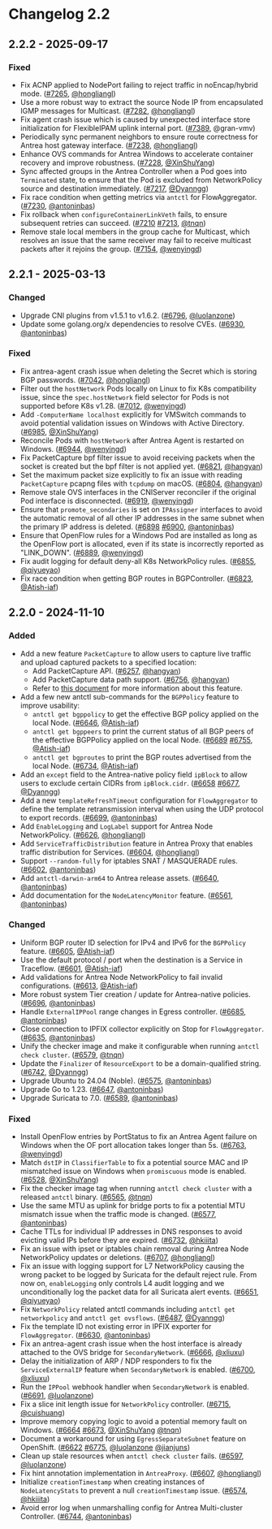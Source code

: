 # Changelog 2.2

## 2.2.2 - 2025-09-17

### Fixed

- Fix ACNP applied to NodePort failing to reject traffic in noEncap/hybrid mode. ([#7265](https://github.com/antrea-io/antrea/pull/7265), [@hongliangl])
- Use a more robust way to extract the source Node IP from encapsulated IGMP messages for Multicast. ([#7282](https://github.com/antrea-io/antrea/pull/7282), [@hongliangl])
- Fix agent crash issue which is caused by unexpected interface store initialization for FlexibleIPAM uplink internal port. ([#7389](https://github.com/antrea-io/antrea/pull/7389), @gran-vmv)
- Periodically sync permanent neighbors to ensure route correctness for Antrea host gateway interface. ([#7238](https://github.com/antrea-io/antrea/pull/7238), [@hongliangl])
- Enhance OVS commands for Antrea Windows to accelerate container recovery and improve robustness. ([#7228](https://github.com/antrea-io/antrea/pull/7228), [@XinShuYang])
- Sync affected groups in the Antrea Controller when a Pod goes into `Terminated` state, to ensure that the Pod is excluded from NetworkPolicy source and destination immediately. ([#7217](https://github.com/antrea-io/antrea/pull/7217), [@Dyanngg])
- Fix race condition when getting metrics via `antctl` for FlowAggregator. ([#7230](https://github.com/antrea-io/antrea/pull/7230), [@antoninbas])
- Fix rollback when `configureContainerLinkVeth` fails, to ensure subsequent retries can succeed. ([#7210](https://github.com/antrea-io/antrea/pull/7210) [#7213](https://github.com/antrea-io/antrea/pull/7213), [@tnqn])
- Remove stale local members in the group cache for Multicast, which resolves an issue that the same receiver may fail to receive multicast packets after it rejoins the group. ([#7154](https://github.com/antrea-io/antrea/pull/7154), [@wenyingd])

## 2.2.1 - 2025-03-13

### Changed

- Upgrade CNI plugins from v1.5.1 to v1.6.2. ([#6796](https://github.com/antrea-io/antrea/pull/6796), [@luolanzone])
- Update some golang.org/x dependencies to resolve CVEs. ([#6930](https://github.com/antrea-io/antrea/pull/6930), [@antoninbas])

### Fixed

- Fix antrea-agent crash issue when deleting the Secret which is storing BGP passwords. ([#7042](https://github.com/antrea-io/antrea/pull/7042), [@hongliangl])
- Filter out the `hostNetwork` Pods locally on Linux to fix K8s compatibility issue, since the `spec.hostNetwork` field selector for Pods is not supported before K8s v1.28. ([#7012](https://github.com/antrea-io/antrea/pull/7012), [@wenyingd])
- Add `-ComputerName localhost` explicitly for VMSwitch commands to avoid potential validation issues on Windows with Active Directory. ([#6985](https://github.com/antrea-io/antrea/pull/6985), [@XinShuYang])
- Reconcile Pods with `hostNetwork` after Antrea Agent is restarted on Windows. ([#6944](https://github.com/antrea-io/antrea/pull/6944), [@wenyingd])
- Fix PacketCapture bpf filter issue to avoid receiving packets when the socket is created but the bpf filter is not applied yet. ([#6821](https://github.com/antrea-io/antrea/pull/6821), [@hangyan])
- Set the maximum packet size explicitly to fix an issue with reading `PacketCapture` pcapng files with `tcpdump` on macOS. ([#6804](https://github.com/antrea-io/antrea/pull/6804), [@hangyan])
- Remove stale OVS interfaces in the CNIServer reconciler if the original Pod interface is disconnected. ([#6919](https://github.com/antrea-io/antrea/pull/6919), [@wenyingd])
- Ensure that `promote_secondaries` is set on `IPAssigner` interfaces to avoid the automatic removal of all other IP addresses in the same subnet when the primary IP address is deleted. ([#6898](https://github.com/antrea-io/antrea/pull/6898) [#6900](https://github.com/antrea-io/antrea/pull/6900), [@antoninbas])
- Ensure that OpenFlow rules for a Windows Pod are installed as long as the OpenFlow port is allocated, even if its state is incorrectly reported as "LINK_DOWN". ([#6889](https://github.com/antrea-io/antrea/pull/6889), [@wenyingd])
- Fix audit logging for default deny-all K8s NetworkPolicy rules. ([#6855](https://github.com/antrea-io/antrea/pull/6855), [@qiyueyao])
- Fix race condition when getting BGP routes in BGPController. ([#6823](https://github.com/antrea-io/antrea/pull/6823), [@Atish-iaf])

## 2.2.0 - 2024-11-10

### Added

- Add a new feature `PacketCapture` to allow users to capture live traffic and upload captured packets to a specified location:
  - Add PacketCapture API. ([#6257](https://github.com/antrea-io/antrea/pull/6257), [@hangyan])
  - Add PacketCapture data path support. ([#6756](https://github.com/antrea-io/antrea/pull/6756), [@hangyan])
  - Refer to [this document](https://github.com/antrea-io/antrea/blob/release-2.2/docs/packetcapture-guide.md) for more information about this feature.
- Add a few new antctl sub-commands for the `BGPPolicy` feature to improve usability:
  -  `antctl get bgppolicy` to get the effective BGP policy applied on the local Node. ([#6646](https://github.com/antrea-io/antrea/pull/6646), [@Atish-iaf])
  -  `antctl get bgppeers` to print the current status of all BGP peers of the effective BGPPolicy applied on the local Node. ([#6689](https://github.com/antrea-io/antrea/pull/6689) [#6755](https://github.com/antrea-io/antrea/pull/6755), [@Atish-iaf])
  -  `antctl get bgproutes` to print the BGP routes advertised from the local Node. ([#6734](https://github.com/antrea-io/antrea/pull/6734), [@Atish-iaf])
- Add an `except` field to the Antrea-native policy field `ipBlock` to allow users to exclude certain CIDRs from `ipBlock.cidr`. ([#6658](https://github.com/antrea-io/antrea/pull/6658) [#6677](https://github.com/antrea-io/antrea/pull/6677), [@Dyanngg])
- Add a new `templateRefreshTimeout` configuration for `FlowAggregator` to define the template retransmission interval when using the UDP protocol to export records. ([#6699](https://github.com/antrea-io/antrea/pull/6699), [@antoninbas])
- Add `EnableLogging` and `LogLabel` support for Antrea Node NetworkPolicy. ([#6626](https://github.com/antrea-io/antrea/pull/6626), [@hongliangl])
- Add `ServiceTrafficDistribution` feature in Antrea Proxy that enables traffic distribution for Services. ([#6604](https://github.com/antrea-io/antrea/pull/6604), [@hongliangl])
- Support `--random-fully` for iptables SNAT / MASQUERADE rules. ([#6602](https://github.com/antrea-io/antrea/pull/6602), [@antoninbas])
- Add `antctl-darwin-arm64` to Antrea release assets. ([#6640](https://github.com/antrea-io/antrea/pull/6640), [@antoninbas])
- Add documentation for the `NodeLatencyMonitor` feature. ([#6561](https://github.com/antrea-io/antrea/pull/6561), [@antoninbas])

### Changed

- Uniform BGP router ID selection for IPv4 and IPv6 for the `BGPPolicy` feature. ([#6605](https://github.com/antrea-io/antrea/pull/6605), [@Atish-iaf])
- Use the default protocol / port when the destination is a Service in Traceflow. ([#6601](https://github.com/antrea-io/antrea/pull/6601), [@Atish-iaf])
- Add validations for Antrea Node NetworkPolicy to fail invalid configurations. ([#6613](https://github.com/antrea-io/antrea/pull/6613), [@Atish-iaf])
- More robust system Tier creation / update for Antrea-native policies. ([#6696](https://github.com/antrea-io/antrea/pull/6696), [@antoninbas])
- Handle `ExternalIPPool` range changes in Egress controller. ([#6685](https://github.com/antrea-io/antrea/pull/6685), [@antoninbas])
- Close connection to IPFIX collector explicitly on Stop for `FlowAggregator`. ([#6635](https://github.com/antrea-io/antrea/pull/6635), [@antoninbas])
- Unify the checker image and make it configurable when running `antctl check cluster`. ([#6579](https://github.com/antrea-io/antrea/pull/6579), [@tnqn])
- Update the `Finalizer` of `ResourceExport` to be a domain-qualified string. ([#6742](https://github.com/antrea-io/antrea/pull/6742), [@Dyanngg])
- Upgrade Ubuntu to 24.04 (Noble). ([#6575](https://github.com/antrea-io/antrea/pull/6575), [@antoninbas])
- Upgrade Go to 1.23. ([#6647](https://github.com/antrea-io/antrea/pull/6647), [@antoninbas])
- Upgrade Suricata to 7.0. ([#6589](https://github.com/antrea-io/antrea/pull/6589), [@antoninbas])

### Fixed

- Install OpenFlow entries by PortStatus to fix an Antrea Agent failure on Windows when the OF port allocation takes longer than 5s. ([#6763](https://github.com/antrea-io/antrea/pull/6763), [@wenyingd])
- Match `dstIP` in `ClassifierTable` to fix a potential source MAC and IP mismatched issue on Windows when `promiscuous` mode is enabled. ([#6528](https://github.com/antrea-io/antrea/pull/6528), [@XinShuYang])
- Fix the checker image tag when running `antctl check cluster` with a released `antctl` binary. ([#6565](https://github.com/antrea-io/antrea/pull/6565), [@tnqn])
- Use the same MTU as uplink for bridge ports to fix a potential MTU mismatch issue when the traffic mode is changed. ([#6577](https://github.com/antrea-io/antrea/pull/6577), [@antoninbas])
- Cache TTLs for individual IP addresses in DNS responses to avoid evicting valid IPs before they are expired. ([#6732](https://github.com/antrea-io/antrea/pull/6732), [@hkiiita])
- Fix an issue with ipset or iptables chain removal during Antrea Node NetworkPolicy updates or deletions. ([#6707](https://github.com/antrea-io/antrea/pull/6707), [@hongliangl])
- Fix an issue with logging support for L7 NetworkPolicy causing the wrong packet to be logged by Suricata for the default reject rule. From now on, `enableLogging` only controls L4 audit logging and we unconditionally log the packet data for all Suricata alert events. ([#6651](https://github.com/antrea-io/antrea/pull/6651), [@qiyueyao])
- Fix `NetworkPolicy` related antctl commands including `antctl get networkpolicy` and `antctl get ovsflows`. ([#6487](https://github.com/antrea-io/antrea/pull/6487), [@Dyanngg])
- Fix the template ID not existing error in IPFIX exporter for `FlowAggregator`. ([#6630](https://github.com/antrea-io/antrea/pull/6630), [@antoninbas])
- Fix an antrea-agent crash issue when the host interface is already attached to the OVS bridge for `SecondaryNetwork`. ([#6666](https://github.com/antrea-io/antrea/pull/6666), [@xliuxu])
- Delay the initialization of ARP / NDP responders to fix the `ServiceExternalIP` feature when `SecondaryNetwork` is enabled. ([#6700](https://github.com/antrea-io/antrea/pull/6700), [@xliuxu])
- Run the `IPPool` webhook handler when `SecondaryNetwork` is enabled. ([#6691](https://github.com/antrea-io/antrea/pull/6691), [@luolanzone])
- Fix a slice init length issue for `NetworkPolicy` controller. ([#6715](https://github.com/antrea-io/antrea/pull/6715), [@cuishuang])
- Improve memory copying logic to avoid a potential memory fault on Windows. ([#6664](https://github.com/antrea-io/antrea/pull/6664) [#6673](https://github.com/antrea-io/antrea/pull/6673), [@XinShuYang] [@tnqn])
- Document a workaround for using `EgressSeparateSubnet` feature on OpenShift. ([#6622](https://github.com/antrea-io/antrea/pull/6622) [#6775](https://github.com/antrea-io/antrea/pull/6775), [@luolanzone] [@jianjuns])
- Clean up stale resources when `antctl check cluster` fails. ([#6597](https://github.com/antrea-io/antrea/pull/6597), [@luolanzone])
- Fix hint annotation implementation in `AntreaProxy`. ([#6607](https://github.com/antrea-io/antrea/pull/6607), [@hongliangl])
- Initialize `creationTimestamp` when creating instances of `NodeLatencyStats` to prevent a null `creationTimestamp` issue. ([#6574](https://github.com/antrea-io/antrea/pull/6574), [@hkiiita])
- Avoid error log when unmarshalling config for Antrea Multi-cluster Controller. ([#6744](https://github.com/antrea-io/antrea/pull/6744), [@antoninbas])

[@Atish-iaf]: https://github.com/Atish-iaf
[@Dyanngg]: https://github.com/Dyanngg
[@XinShuYang]: https://github.com/XinShuYang
[@antoninbas]: https://github.com/antoninbas
[@cuishuang]: https://github.com/cuishuang
[@hangyan]: https://github.com/hangyan
[@hkiiita]: https://github.com/hkiiita
[@luolanzone]: https://github.com/luolanzone
[@hongliangl]: https://github.com/hongliangl
[@jianjuns]: https://github.com/jianjuns
[@qiyueyao]: https://github.com/qiyueyao
[@tnqn]: https://github.com/tnqn
[@wenyingd]: https://github.com/wenyingd
[@xliuxu]: https://github.com/xliuxu
